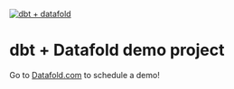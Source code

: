 [![dbt + datafold](https://github.com/datafold/dbt-beers/actions/workflows/dbt.yml/badge.svg)](https://github.com/datafold/dbt-beers/actions/workflows/dbt.yml)

# dbt + Datafold demo project

Go to [Datafold.com](https://www.datafold.com/) to schedule a demo!
